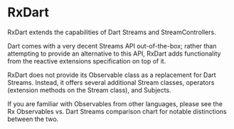 # RxDart  
 
 RxDart extends the capabilities of Dart Streams and StreamControllers.

Dart comes with a very decent Streams API out-of-the-box; rather than attempting to provide an alternative to this API, RxDart adds functionality from the reactive extensions specification on top of it.

RxDart does not provide its Observable class as a replacement for Dart Streams. Instead, it offers several additional Stream classes, operators (extension methods on the Stream class), and Subjects.

If you are familiar with Observables from other languages, please see the Rx Observables vs. Dart Streams comparison chart for notable distinctions between the two.